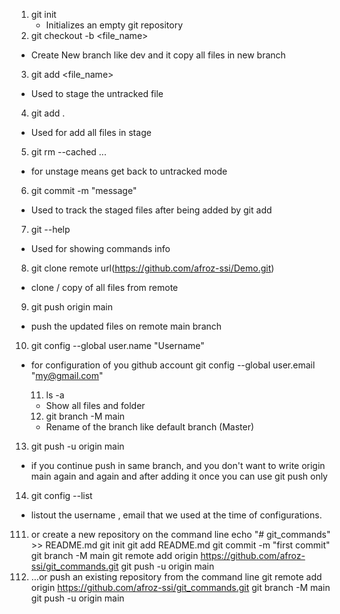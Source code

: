 1. git init
   - Initializes an empty git repository
2. git checkout -b <file_name>

- Create New branch like dev and it copy all files in new branch

3. git add <file_name>

- Used to stage the untracked file

4. git add .

- Used for add all files in stage

5. git rm --cached <file>...

- for unstage means get back to untracked mode

6. git commit -m "message"

- Used to track the staged files after being added by git add

7. git --help

- Used for showing commands info

8. git clone remote url(https://github.com/afroz-ssi/Demo.git)

- clone / copy of all files from remote

9. git push origin main

- push the updated files on remote main branch

10. git config --global user.name "Username"

- for configuration of you github account
  git config --global user.email "my@gmail.com"

  11. ls -a

  - Show all files and folder

  12. git branch -M main

  - Rename of the branch like default branch (Master)

13. git push -u origin main

- if you continue push in same branch, and you don't want to write origin main again and again
  and after adding it once you can use git push only

14. git config --list

- listout the username , email that we used at the time of configurations.


111. or create a new repository on the command line
echo "# git_commands" >> README.md
git init
git add README.md
git commit -m "first commit"
git branch -M main
git remote add origin https://github.com/afroz-ssi/git_commands.git
git push -u origin main
122. …or push an existing repository from the command line
git remote add origin https://github.com/afroz-ssi/git_commands.git
git branch -M main
git push -u origin main